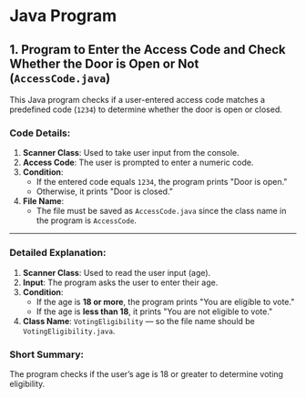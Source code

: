# Java Program

## 1. Program to Enter the Access Code and Check Whether the Door is Open or Not (`AccessCode.java`)

This Java program checks if a user-entered access code matches a predefined code (`1234`) to determine whether the door is open or closed.

### Code Details:
1. **Scanner Class**: Used to take user input from the console.
2. **Access Code**: The user is prompted to enter a numeric code.
3. **Condition**:
   - If the entered code equals `1234`, the program prints "Door is open."
   - Otherwise, it prints "Door is closed."
4. **File Name**: 
   - The file must be saved as `AccessCode.java` since the class name in the program is `AccessCode`.

-------------------------------------------------------------------------------------------------------------------------------------------------------------------------------------------------------------------------------------------------
### Detailed Explanation:
1. **Scanner Class**: Used to read the user input (age).
2. **Input**: The program asks the user to enter their age.
3. **Condition**: 
   - If the age is **18 or more**, the program prints "You are eligible to vote."
   - If the age is **less than 18**, it prints "You are not eligible to vote."
4. **Class Name**: `VotingEligibility` — so the file name should be `VotingEligibility.java`.

### Short Summary:
The program checks if the user’s age is 18 or greater to determine voting eligibility.
